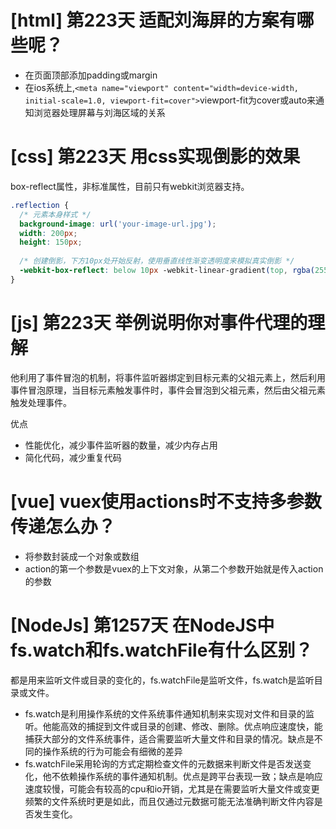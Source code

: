 # [html] 第223天 适配刘海屏的方案有哪些呢？

- 在页面顶部添加padding或margin
- 在ios系统上,`<meta name="viewport" content="width=device-width, initial-scale=1.0, viewport-fit=cover">`viewport-fit为cover或auto来通知浏览器处理屏幕与刘海区域的关系

# [css] 第223天 用css实现倒影的效果

box-reflect属性，非标准属性，目前只有webkit浏览器支持。
```css
.reflection {
  /* 元素本身样式 */
  background-image: url('your-image-url.jpg');
  width: 200px;
  height: 150px;
  
  /* 创建倒影，下方10px处开始反射，使用垂直线性渐变透明度来模拟真实倒影 */
  -webkit-box-reflect: below 10px -webkit-linear-gradient(top, rgba(255,255,255,0), rgba(255,255,255,1));
}

```

# [js] 第223天 举例说明你对事件代理的理解

他利用了事件冒泡的机制，将事件监听器绑定到目标元素的父祖元素上，然后利用事件冒泡原理，当目标元素触发事件时，事件会冒泡到父祖元素，然后由父祖元素触发处理事件。

优点
- 性能优化，减少事件监听器的数量，减少内存占用
- 简化代码，减少重复代码

# [vue] vuex使用actions时不支持多参数传递怎么办？

- 将参数封装成一个对象或数组
- action的第一个参数是vuex的上下文对象，从第二个参数开始就是传入action的参数

# [NodeJs] 第1257天 在NodeJS中fs.watch和fs.watchFile有什么区别？

都是用来监听文件或目录的变化的，fs.watchFile是监听文件，fs.watch是监听目录或文件。

- fs.watch是利用操作系统的文件系统事件通知机制来实现对文件和目录的监听。他能高效的捕捉到文件或目录的创建、修改、删除。优点响应速度快，能捕获大部分的文件系统事件，适合需要监听大量文件和目录的情况。缺点是不同的操作系统的行为可能会有细微的差异
- fs.watchFile采用轮询的方式定期检查文件的元数据来判断文件是否发送变化，他不依赖操作系统的事件通知机制。优点是跨平台表现一致；缺点是响应速度较慢，可能会有较高的cpu和io开销，尤其是在需要监听大量文件或变更频繁的文件系统时更是如此，而且仅通过元数据可能无法准确判断文件内容是否发生变化。
